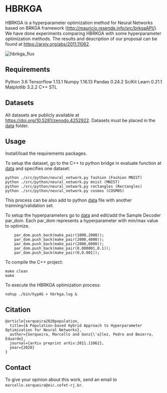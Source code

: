 # HBRKGA
HBRKGA is a hyperparameter optimization method for Neural Networks based on BRKGA framework (http://mauricio.resende.info/src/brkgaAPI/). We have done experiments comparing HBRKGA with some hyperparameter optimization methods. The results and description of our proposal can be found at https://arxiv.org/abs/2011.11062.

![hbrkga_flux](https://github.com/MLRG-CEFET-RJ/HBRKGA/blob/main/hbrkga.png)

## Requirements

Python 3.6
Tensorflow 1.13.1
Numpy 1.16.13
Pandas 0.24.2
SciKit Learn 0.21.1
Matplotlib 3.2.2
C++ STL

## Datasets

All datasets are publicly available at https://doi.org/10.5281/zenodo.4252922. Datasets must be placed in the [data](https://github.com/MLRG-CEFET-RJ/HBRKGA/tree/main/src/python/datasets) folder.

## Usage

Install/load the requirements packages.

To setup the dataset, go to the C++ to python bridge in evaluate function at [data](https://github.com/MLRG-CEFET-RJ/HBRKGA/blob/main/src/random_walk.cpp) and specifies one dataset:
```
python ./src/python/neural_network.py fashion (Fashion MNIST)
python ./src/python/neural_network.py mnist (MNIST)
python ./src/python/neural_network.py rectangles (Rectangles)
python ./src/python/neural_network.py cosmos (COSMOS)
```
This process can be also add to python [data](https://github.com/MLRG-CEFET-RJ/HBRKGA/blob/main/src/python/neural_network.py) file with another trainning/validation set.

To setup the hyperparameters go to [data](https://github.com/MLRG-CEFET-RJ/HBRKGA/blob/main/src/BRKGA/SampleDecoder.cpp) and edit/add the Sample Decoder par_dom.
Each par_dom represents a hyperparameter with min/max value to optimize.
```
	par_dom.push_back(make_pair(1000,2000));
	par_dom.push_back(make_pair(2000,4000));
	par_dom.push_back(make_pair(2000,6000));
	par_dom.push_back(make_pair(0.000001,0.1));
	par_dom.push_back(make_pair(0,0.001));
```

To compile the C++ project:
```
make clean
make
```

To execute the HBRKGA optimization process:
```
nohup ./bin/hypAG > hbrkga.log &
```

## Citation
```
@article{serqueira2020population,
  title={A Population-based Hybrid Approach to Hyperparameter Optimization for Neural Networks},
  author={Serqueira, Marcello and Gonz{\'a}lez, Pedro and Bezerra, Eduardo},
  journal={arXiv preprint arXiv:2011.11062},
  year={2020}
}
```

## Contact
To give your opinion about this work, send an email to `marcello.serqueira@eic.cefet-rj.br`.
